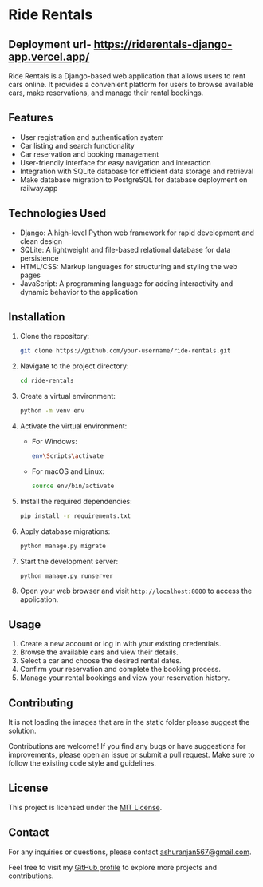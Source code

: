# Ride Rentals
## Deployment url- https://riderentals-django-app.vercel.app/

Ride Rentals is a Django-based web application that allows users to rent cars online. It provides a convenient platform for users to browse available cars, make reservations, and manage their rental bookings.

## Features

- User registration and authentication system
- Car listing and search functionality
- Car reservation and booking management
- User-friendly interface for easy navigation and interaction
- Integration with SQLite database for efficient data storage and retrieval
- Make database migration to PostgreSQL for database deployment on railway.app

## Technologies Used

- Django: A high-level Python web framework for rapid development and clean design
- SQLite: A lightweight and file-based relational database for data persistence
- HTML/CSS: Markup languages for structuring and styling the web pages
- JavaScript: A programming language for adding interactivity and dynamic behavior to the application

## Installation

1. Clone the repository:

   ```bash
   git clone https://github.com/your-username/ride-rentals.git
   ```

2. Navigate to the project directory:

   ```bash
   cd ride-rentals
   ```

3. Create a virtual environment:

   ```bash
   python -m venv env
   ```

4. Activate the virtual environment:

   - For Windows:
     ```bash
     env\Scripts\activate
     ```
   - For macOS and Linux:
     ```bash
     source env/bin/activate
     ```

5. Install the required dependencies:

   ```bash
   pip install -r requirements.txt
   ```

6. Apply database migrations:

   ```bash
   python manage.py migrate
   ```

7. Start the development server:

   ```bash
   python manage.py runserver
   ```

8. Open your web browser and visit `http://localhost:8000` to access the application.

## Usage

1. Create a new account or log in with your existing credentials.
2. Browse the available cars and view their details.
3. Select a car and choose the desired rental dates.
4. Confirm your reservation and complete the booking process.
5. Manage your rental bookings and view your reservation history.

## Contributing
It is not loading the images that are in the static folder please suggest the solution.

Contributions are welcome! If you find any bugs or have suggestions for improvements, please open an issue or submit a pull request. Make sure to follow the existing code style and guidelines.

## License

This project is licensed under the [MIT License](LICENSE).

## Contact

For any inquiries or questions, please contact [ashuranjan567@gmail.com](mailto:ashuranjan567@gmail.com).

Feel free to visit my [GitHub profile](https://github.com/alwaysashutosh) to explore more projects and contributions.

